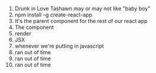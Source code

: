 1.  Drunk in Love Tashawn may or may not like "baby boy"
2.  npm install –g create-react-app
3.  It's the parent component for the rest of our react app
4.  The component
5.  render
6.  JSX
7.  whenever we're putting in javascript
8.  ran out of time
9.  ran out of time
10. ran out of time
